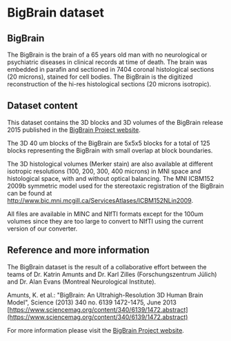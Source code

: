 # BigBrain dataset

## BigBrain

The BigBrain is the brain of a 65 years old man with no neurological or psychiatric
diseases in clinical records at time of death. The brain was embedded in parafin and
sectioned in 7404 coronal histological sections (20 microns), stained for cell bodies.
The BigBrain is the digitized reconstruction of the hi-res histological sections 
(20 microns isotropic).

## Dataset content

This dataset contains the 3D blocks and 3D volumes of the BigBrain release 2015
published in the [BigBrain Project website](https://bigbrainproject.org).

The 3D 40 um blocks of the BigBrain are 5x5x5 blocks for a total of 125 blocks
representing the BigBrain with small overlap at block boundaries.

The 3D histological volumes (Merker stain) are also available at different 
isotropic resolutions (100, 200, 300, 400 microns) in MNI space and 
histological space, with and without optical balancing. The MNI ICBM152 
2009b symmetric model used for the stereotaxic registration of the BigBrain 
can be found at http://www.bic.mni.mcgill.ca/ServicesAtlases/ICBM152NLin2009.


All files are available in MINC and NIfTI formats except for the 100um volumes 
since they are too large to convert to NIfTI using the current version of our
converter.

## Reference and more information

The BigBrain dataset is the result of a collaborative effort between the
teams of Dr. Katrin Amunts and Dr. Karl Zilles (Forschungszentrum Jülich)
and Dr. Alan Evans (Montreal Neurological Institute).

Amunts, K. et al.: "BigBrain: An Ultrahigh-Resolution 3D Human
Brain Model", Science (2013) 340 no. 6139 1472-1475, June 2013
[https://www.sciencemag.org/content/340/6139/1472.abstract](https://www.sciencemag.org/content/340/6139/1472.abstract)

For more information please visit the [BigBrain Project website](https://bigbrainproject.org).